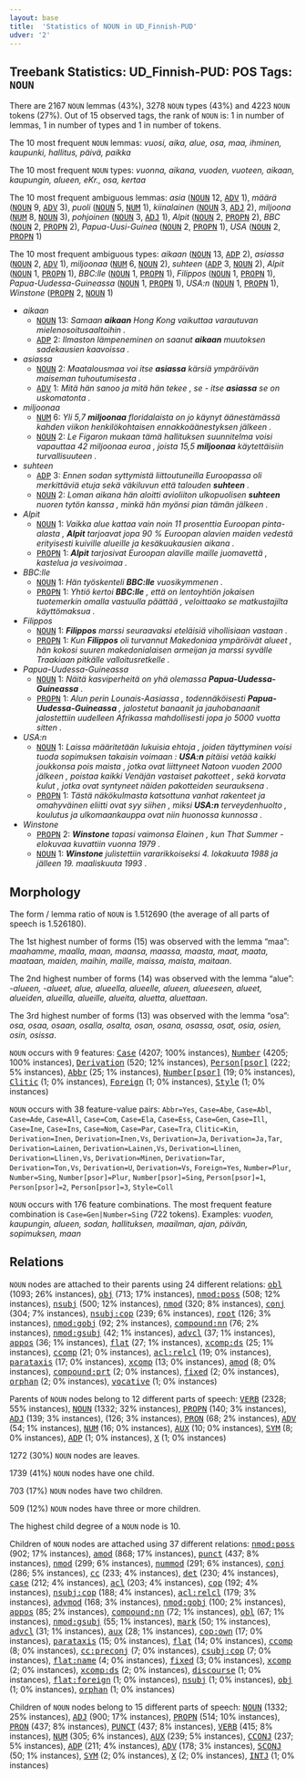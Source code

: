 ```yaml
---
layout: base
title:  'Statistics of NOUN in UD_Finnish-PUD'
udver: '2'
---
```


## Treebank Statistics: UD_Finnish-PUD: POS Tags: `NOUN`

There are 2167 `NOUN` lemmas (43%), 3278 `NOUN` types (43%) and 4223 `NOUN` tokens (27%).
Out of 15 observed tags, the rank of `NOUN` is: 1 in number of lemmas, 1 in number of types and 1 in number of tokens.

The 10 most frequent `NOUN` lemmas: <em>vuosi, aika, alue, osa, maa, ihminen, kaupunki, hallitus, päivä, paikka</em>

The 10 most frequent `NOUN` types:  <em>vuonna, aikana, vuoden, vuoteen, aikaan, kaupungin, alueen, eKr., osa, kertaa</em>

The 10 most frequent ambiguous lemmas: <em>asia</em> (<tt><a href="fi_pud-pos-NOUN.html">NOUN</a></tt> 12, <tt><a href="fi_pud-pos-ADV.html">ADV</a></tt> 1), <em>määrä</em> (<tt><a href="fi_pud-pos-NOUN.html">NOUN</a></tt> 9, <tt><a href="fi_pud-pos-ADV.html">ADV</a></tt> 3), <em>puoli</em> (<tt><a href="fi_pud-pos-NOUN.html">NOUN</a></tt> 5, <tt><a href="fi_pud-pos-NUM.html">NUM</a></tt> 1), <em>kiinalainen</em> (<tt><a href="fi_pud-pos-NOUN.html">NOUN</a></tt> 3, <tt><a href="fi_pud-pos-ADJ.html">ADJ</a></tt> 2), <em>miljoona</em> (<tt><a href="fi_pud-pos-NUM.html">NUM</a></tt> 8, <tt><a href="fi_pud-pos-NOUN.html">NOUN</a></tt> 3), <em>pohjoinen</em> (<tt><a href="fi_pud-pos-NOUN.html">NOUN</a></tt> 3, <tt><a href="fi_pud-pos-ADJ.html">ADJ</a></tt> 1), <em>Alpit</em> (<tt><a href="fi_pud-pos-NOUN.html">NOUN</a></tt> 2, <tt><a href="fi_pud-pos-PROPN.html">PROPN</a></tt> 2), <em>BBC</em> (<tt><a href="fi_pud-pos-NOUN.html">NOUN</a></tt> 2, <tt><a href="fi_pud-pos-PROPN.html">PROPN</a></tt> 2), <em>Papua-Uusi-Guinea</em> (<tt><a href="fi_pud-pos-NOUN.html">NOUN</a></tt> 2, <tt><a href="fi_pud-pos-PROPN.html">PROPN</a></tt> 1), <em>USA</em> (<tt><a href="fi_pud-pos-NOUN.html">NOUN</a></tt> 2, <tt><a href="fi_pud-pos-PROPN.html">PROPN</a></tt> 1)

The 10 most frequent ambiguous types:  <em>aikaan</em> (<tt><a href="fi_pud-pos-NOUN.html">NOUN</a></tt> 13, <tt><a href="fi_pud-pos-ADP.html">ADP</a></tt> 2), <em>asiassa</em> (<tt><a href="fi_pud-pos-NOUN.html">NOUN</a></tt> 2, <tt><a href="fi_pud-pos-ADV.html">ADV</a></tt> 1), <em>miljoonaa</em> (<tt><a href="fi_pud-pos-NUM.html">NUM</a></tt> 6, <tt><a href="fi_pud-pos-NOUN.html">NOUN</a></tt> 2), <em>suhteen</em> (<tt><a href="fi_pud-pos-ADP.html">ADP</a></tt> 3, <tt><a href="fi_pud-pos-NOUN.html">NOUN</a></tt> 2), <em>Alpit</em> (<tt><a href="fi_pud-pos-NOUN.html">NOUN</a></tt> 1, <tt><a href="fi_pud-pos-PROPN.html">PROPN</a></tt> 1), <em>BBC:lle</em> (<tt><a href="fi_pud-pos-NOUN.html">NOUN</a></tt> 1, <tt><a href="fi_pud-pos-PROPN.html">PROPN</a></tt> 1), <em>Filippos</em> (<tt><a href="fi_pud-pos-NOUN.html">NOUN</a></tt> 1, <tt><a href="fi_pud-pos-PROPN.html">PROPN</a></tt> 1), <em>Papua-Uudessa-Guineassa</em> (<tt><a href="fi_pud-pos-NOUN.html">NOUN</a></tt> 1, <tt><a href="fi_pud-pos-PROPN.html">PROPN</a></tt> 1), <em>USA:n</em> (<tt><a href="fi_pud-pos-NOUN.html">NOUN</a></tt> 1, <tt><a href="fi_pud-pos-PROPN.html">PROPN</a></tt> 1), <em>Winstone</em> (<tt><a href="fi_pud-pos-PROPN.html">PROPN</a></tt> 2, <tt><a href="fi_pud-pos-NOUN.html">NOUN</a></tt> 1)


* <em>aikaan</em>
  * <tt><a href="fi_pud-pos-NOUN.html">NOUN</a></tt> 13: <em>Samaan <b>aikaan</b> Hong Kong vaikuttaa varautuvan mielenosoitusaaltoihin .</em>
  * <tt><a href="fi_pud-pos-ADP.html">ADP</a></tt> 2: <em>Ilmaston lämpeneminen on saanut <b>aikaan</b> muutoksen sadekausien kaavoissa .</em>
* <em>asiassa</em>
  * <tt><a href="fi_pud-pos-NOUN.html">NOUN</a></tt> 2: <em>Maatalousmaa voi itse <b>asiassa</b> kärsiä ympäröivän maiseman tuhoutumisesta .</em>
  * <tt><a href="fi_pud-pos-ADV.html">ADV</a></tt> 1: <em>Mitä hän sanoo ja mitä hän tekee , se - itse <b>asiassa</b> se on uskomatonta .</em>
* <em>miljoonaa</em>
  * <tt><a href="fi_pud-pos-NUM.html">NUM</a></tt> 6: <em>Yli 5,7 <b>miljoonaa</b> floridalaista on jo käynyt äänestämässä kahden viikon henkilökohtaisen ennakkoäänestyksen jälkeen .</em>
  * <tt><a href="fi_pud-pos-NOUN.html">NOUN</a></tt> 2: <em>Le Figaron mukaan tämä hallituksen suunnitelma voisi vapauttaa 42 miljoonaa euroa , joista 15,5 <b>miljoonaa</b> käytettäisiin turvallisuuteen .</em>
* <em>suhteen</em>
  * <tt><a href="fi_pud-pos-ADP.html">ADP</a></tt> 3: <em>Ennen sodan syttymistä liittoutuneilla Euroopassa oli merkittäviä etuja sekä väkiluvun että talouden <b>suhteen</b> .</em>
  * <tt><a href="fi_pud-pos-NOUN.html">NOUN</a></tt> 2: <em>Loman aikana hän aloitti avioliiton ulkopuolisen <b>suhteen</b> nuoren tytön kanssa , minkä hän myönsi pian tämän jälkeen .</em>
* <em>Alpit</em>
  * <tt><a href="fi_pud-pos-NOUN.html">NOUN</a></tt> 1: <em>Vaikka alue kattaa vain noin 11 prosenttia Euroopan pinta-alasta , <b>Alpit</b> tarjoavat jopa 90 % Euroopan alavien maiden vedestä erityisesti kuiville alueille ja kesäkuukausien aikana .</em>
  * <tt><a href="fi_pud-pos-PROPN.html">PROPN</a></tt> 1: <em><b>Alpit</b> tarjosivat Euroopan alaville maille juomavettä , kastelua ja vesivoimaa .</em>
* <em>BBC:lle</em>
  * <tt><a href="fi_pud-pos-NOUN.html">NOUN</a></tt> 1: <em>Hän työskenteli <b>BBC:lle</b> vuosikymmenen .</em>
  * <tt><a href="fi_pud-pos-PROPN.html">PROPN</a></tt> 1: <em>Yhtiö kertoi <b>BBC:lle</b> , että on lentoyhtiön jokaisen tuotemerkin omalla vastuulla päättää , veloittaako se matkustajilta käyttömaksua .</em>
* <em>Filippos</em>
  * <tt><a href="fi_pud-pos-NOUN.html">NOUN</a></tt> 1: <em><b>Filippos</b> marssi seuraavaksi eteläisiä vihollisiaan vastaan .</em>
  * <tt><a href="fi_pud-pos-PROPN.html">PROPN</a></tt> 1: <em>Kun <b>Filippos</b> oli turvannut Makedoniaa ympäröivät alueet , hän kokosi suuren makedonialaisen armeijan ja marssi syvälle Traakiaan pitkälle valloitusretkelle .</em>
* <em>Papua-Uudessa-Guineassa</em>
  * <tt><a href="fi_pud-pos-NOUN.html">NOUN</a></tt> 1: <em>Näitä kasviperheitä on yhä olemassa <b>Papua-Uudessa-Guineassa</b> .</em>
  * <tt><a href="fi_pud-pos-PROPN.html">PROPN</a></tt> 1: <em>Alun perin Lounais-Aasiassa , todennäköisesti <b>Papua-Uudessa-Guineassa</b> , jalostetut banaanit ja jauhobanaanit jalostettiin uudelleen Afrikassa mahdollisesti jopa jo 5000 vuotta sitten .</em>
* <em>USA:n</em>
  * <tt><a href="fi_pud-pos-NOUN.html">NOUN</a></tt> 1: <em>Laissa määritetään lukuisia ehtoja , joiden täyttyminen voisi tuoda sopimuksen takaisin voimaan : <b>USA:n</b> pitäisi vetää kaikki joukkonsa pois maista , jotka ovat liittyneet Natoon vuoden 2000 jälkeen , poistaa kaikki Venäjän vastaiset pakotteet , sekä korvata kulut , jotka ovat syntyneet näiden pakotteiden seurauksena .</em>
  * <tt><a href="fi_pud-pos-PROPN.html">PROPN</a></tt> 1: <em>Tästä näkökulmasta katsottuna vanhat rakenteet ja omahyväinen eliitti ovat syy siihen , miksi <b>USA:n</b> terveydenhuolto , koulutus ja ulkomaankauppa ovat niin huonossa kunnossa .</em>
* <em>Winstone</em>
  * <tt><a href="fi_pud-pos-PROPN.html">PROPN</a></tt> 2: <em><b>Winstone</b> tapasi vaimonsa Elainen , kun That Summer -elokuvaa kuvattiin vuonna 1979 .</em>
  * <tt><a href="fi_pud-pos-NOUN.html">NOUN</a></tt> 1: <em><b>Winstone</b> julistettiin vararikkoiseksi 4. lokakuuta 1988 ja jälleen 19. maaliskuuta 1993 .</em>

## Morphology

The form / lemma ratio of `NOUN` is 1.512690 (the average of all parts of speech is 1.526180).

The 1st highest number of forms (15) was observed with the lemma “maa”: <em>maahamme, maalla, maan, maansa, maassa, maasta, maat, maata, maataan, maiden, maihin, maille, maissa, maista, maitaan</em>.

The 2nd highest number of forms (14) was observed with the lemma “alue”: <em>-alueen, -alueet, alue, alueella, alueelle, alueen, alueeseen, alueet, alueiden, alueilla, alueille, alueita, aluetta, aluettaan</em>.

The 3rd highest number of forms (13) was observed with the lemma “osa”: <em>osa, osaa, osaan, osalla, osalta, osan, osana, osassa, osat, osia, osien, osin, osissa</em>.

`NOUN` occurs with 9 features: <tt><a href="fi_pud-feat-Case.html">Case</a></tt> (4207; 100% instances), <tt><a href="fi_pud-feat-Number.html">Number</a></tt> (4205; 100% instances), <tt><a href="fi_pud-feat-Derivation.html">Derivation</a></tt> (520; 12% instances), <tt><a href="fi_pud-feat-Person-psor.html">Person[psor]</a></tt> (222; 5% instances), <tt><a href="fi_pud-feat-Abbr.html">Abbr</a></tt> (25; 1% instances), <tt><a href="fi_pud-feat-Number-psor.html">Number[psor]</a></tt> (19; 0% instances), <tt><a href="fi_pud-feat-Clitic.html">Clitic</a></tt> (1; 0% instances), <tt><a href="fi_pud-feat-Foreign.html">Foreign</a></tt> (1; 0% instances), <tt><a href="fi_pud-feat-Style.html">Style</a></tt> (1; 0% instances)

`NOUN` occurs with 38 feature-value pairs: `Abbr=Yes`, `Case=Abe`, `Case=Abl`, `Case=Ade`, `Case=All`, `Case=Com`, `Case=Ela`, `Case=Ess`, `Case=Gen`, `Case=Ill`, `Case=Ine`, `Case=Ins`, `Case=Nom`, `Case=Par`, `Case=Tra`, `Clitic=Kin`, `Derivation=Inen`, `Derivation=Inen,Vs`, `Derivation=Ja`, `Derivation=Ja,Tar`, `Derivation=Lainen`, `Derivation=Lainen,Vs`, `Derivation=Llinen`, `Derivation=Llinen,Vs`, `Derivation=Minen`, `Derivation=Tar`, `Derivation=Ton,Vs`, `Derivation=U`, `Derivation=Vs`, `Foreign=Yes`, `Number=Plur`, `Number=Sing`, `Number[psor]=Plur`, `Number[psor]=Sing`, `Person[psor]=1`, `Person[psor]=2`, `Person[psor]=3`, `Style=Coll`

`NOUN` occurs with 176 feature combinations.
The most frequent feature combination is `Case=Gen|Number=Sing` (722 tokens).
Examples: <em>vuoden, kaupungin, alueen, sodan, hallituksen, maailman, ajan, päivän, sopimuksen, maan</em>


## Relations

`NOUN` nodes are attached to their parents using 24 different relations: <tt><a href="fi_pud-dep-obl.html">obl</a></tt> (1093; 26% instances), <tt><a href="fi_pud-dep-obj.html">obj</a></tt> (713; 17% instances), <tt><a href="fi_pud-dep-nmod-poss.html">nmod:poss</a></tt> (508; 12% instances), <tt><a href="fi_pud-dep-nsubj.html">nsubj</a></tt> (500; 12% instances), <tt><a href="fi_pud-dep-nmod.html">nmod</a></tt> (320; 8% instances), <tt><a href="fi_pud-dep-conj.html">conj</a></tt> (304; 7% instances), <tt><a href="fi_pud-dep-nsubj-cop.html">nsubj:cop</a></tt> (239; 6% instances), <tt><a href="fi_pud-dep-root.html">root</a></tt> (126; 3% instances), <tt><a href="fi_pud-dep-nmod-gobj.html">nmod:gobj</a></tt> (92; 2% instances), <tt><a href="fi_pud-dep-compound-nn.html">compound:nn</a></tt> (76; 2% instances), <tt><a href="fi_pud-dep-nmod-gsubj.html">nmod:gsubj</a></tt> (42; 1% instances), <tt><a href="fi_pud-dep-advcl.html">advcl</a></tt> (37; 1% instances), <tt><a href="fi_pud-dep-appos.html">appos</a></tt> (36; 1% instances), <tt><a href="fi_pud-dep-flat.html">flat</a></tt> (27; 1% instances), <tt><a href="fi_pud-dep-xcomp-ds.html">xcomp:ds</a></tt> (25; 1% instances), <tt><a href="fi_pud-dep-ccomp.html">ccomp</a></tt> (21; 0% instances), <tt><a href="fi_pud-dep-acl-relcl.html">acl:relcl</a></tt> (19; 0% instances), <tt><a href="fi_pud-dep-parataxis.html">parataxis</a></tt> (17; 0% instances), <tt><a href="fi_pud-dep-xcomp.html">xcomp</a></tt> (13; 0% instances), <tt><a href="fi_pud-dep-amod.html">amod</a></tt> (8; 0% instances), <tt><a href="fi_pud-dep-compound-prt.html">compound:prt</a></tt> (2; 0% instances), <tt><a href="fi_pud-dep-fixed.html">fixed</a></tt> (2; 0% instances), <tt><a href="fi_pud-dep-orphan.html">orphan</a></tt> (2; 0% instances), <tt><a href="fi_pud-dep-vocative.html">vocative</a></tt> (1; 0% instances)

Parents of `NOUN` nodes belong to 12 different parts of speech: <tt><a href="fi_pud-pos-VERB.html">VERB</a></tt> (2328; 55% instances), <tt><a href="fi_pud-pos-NOUN.html">NOUN</a></tt> (1332; 32% instances), <tt><a href="fi_pud-pos-PROPN.html">PROPN</a></tt> (140; 3% instances), <tt><a href="fi_pud-pos-ADJ.html">ADJ</a></tt> (139; 3% instances),  (126; 3% instances), <tt><a href="fi_pud-pos-PRON.html">PRON</a></tt> (68; 2% instances), <tt><a href="fi_pud-pos-ADV.html">ADV</a></tt> (54; 1% instances), <tt><a href="fi_pud-pos-NUM.html">NUM</a></tt> (16; 0% instances), <tt><a href="fi_pud-pos-AUX.html">AUX</a></tt> (10; 0% instances), <tt><a href="fi_pud-pos-SYM.html">SYM</a></tt> (8; 0% instances), <tt><a href="fi_pud-pos-ADP.html">ADP</a></tt> (1; 0% instances), <tt><a href="fi_pud-pos-X.html">X</a></tt> (1; 0% instances)

1272 (30%) `NOUN` nodes are leaves.

1739 (41%) `NOUN` nodes have one child.

703 (17%) `NOUN` nodes have two children.

509 (12%) `NOUN` nodes have three or more children.

The highest child degree of a `NOUN` node is 10.

Children of `NOUN` nodes are attached using 37 different relations: <tt><a href="fi_pud-dep-nmod-poss.html">nmod:poss</a></tt> (902; 17% instances), <tt><a href="fi_pud-dep-amod.html">amod</a></tt> (868; 17% instances), <tt><a href="fi_pud-dep-punct.html">punct</a></tt> (437; 8% instances), <tt><a href="fi_pud-dep-nmod.html">nmod</a></tt> (299; 6% instances), <tt><a href="fi_pud-dep-nummod.html">nummod</a></tt> (291; 6% instances), <tt><a href="fi_pud-dep-conj.html">conj</a></tt> (286; 5% instances), <tt><a href="fi_pud-dep-cc.html">cc</a></tt> (233; 4% instances), <tt><a href="fi_pud-dep-det.html">det</a></tt> (230; 4% instances), <tt><a href="fi_pud-dep-case.html">case</a></tt> (212; 4% instances), <tt><a href="fi_pud-dep-acl.html">acl</a></tt> (203; 4% instances), <tt><a href="fi_pud-dep-cop.html">cop</a></tt> (192; 4% instances), <tt><a href="fi_pud-dep-nsubj-cop.html">nsubj:cop</a></tt> (188; 4% instances), <tt><a href="fi_pud-dep-acl-relcl.html">acl:relcl</a></tt> (179; 3% instances), <tt><a href="fi_pud-dep-advmod.html">advmod</a></tt> (168; 3% instances), <tt><a href="fi_pud-dep-nmod-gobj.html">nmod:gobj</a></tt> (100; 2% instances), <tt><a href="fi_pud-dep-appos.html">appos</a></tt> (85; 2% instances), <tt><a href="fi_pud-dep-compound-nn.html">compound:nn</a></tt> (72; 1% instances), <tt><a href="fi_pud-dep-obl.html">obl</a></tt> (67; 1% instances), <tt><a href="fi_pud-dep-nmod-gsubj.html">nmod:gsubj</a></tt> (55; 1% instances), <tt><a href="fi_pud-dep-mark.html">mark</a></tt> (50; 1% instances), <tt><a href="fi_pud-dep-advcl.html">advcl</a></tt> (31; 1% instances), <tt><a href="fi_pud-dep-aux.html">aux</a></tt> (28; 1% instances), <tt><a href="fi_pud-dep-cop-own.html">cop:own</a></tt> (17; 0% instances), <tt><a href="fi_pud-dep-parataxis.html">parataxis</a></tt> (15; 0% instances), <tt><a href="fi_pud-dep-flat.html">flat</a></tt> (14; 0% instances), <tt><a href="fi_pud-dep-ccomp.html">ccomp</a></tt> (8; 0% instances), <tt><a href="fi_pud-dep-cc-preconj.html">cc:preconj</a></tt> (7; 0% instances), <tt><a href="fi_pud-dep-csubj-cop.html">csubj:cop</a></tt> (7; 0% instances), <tt><a href="fi_pud-dep-flat-name.html">flat:name</a></tt> (4; 0% instances), <tt><a href="fi_pud-dep-fixed.html">fixed</a></tt> (3; 0% instances), <tt><a href="fi_pud-dep-xcomp.html">xcomp</a></tt> (2; 0% instances), <tt><a href="fi_pud-dep-xcomp-ds.html">xcomp:ds</a></tt> (2; 0% instances), <tt><a href="fi_pud-dep-discourse.html">discourse</a></tt> (1; 0% instances), <tt><a href="fi_pud-dep-flat-foreign.html">flat:foreign</a></tt> (1; 0% instances), <tt><a href="fi_pud-dep-nsubj.html">nsubj</a></tt> (1; 0% instances), <tt><a href="fi_pud-dep-obj.html">obj</a></tt> (1; 0% instances), <tt><a href="fi_pud-dep-orphan.html">orphan</a></tt> (1; 0% instances)

Children of `NOUN` nodes belong to 15 different parts of speech: <tt><a href="fi_pud-pos-NOUN.html">NOUN</a></tt> (1332; 25% instances), <tt><a href="fi_pud-pos-ADJ.html">ADJ</a></tt> (900; 17% instances), <tt><a href="fi_pud-pos-PROPN.html">PROPN</a></tt> (514; 10% instances), <tt><a href="fi_pud-pos-PRON.html">PRON</a></tt> (437; 8% instances), <tt><a href="fi_pud-pos-PUNCT.html">PUNCT</a></tt> (437; 8% instances), <tt><a href="fi_pud-pos-VERB.html">VERB</a></tt> (415; 8% instances), <tt><a href="fi_pud-pos-NUM.html">NUM</a></tt> (305; 6% instances), <tt><a href="fi_pud-pos-AUX.html">AUX</a></tt> (239; 5% instances), <tt><a href="fi_pud-pos-CCONJ.html">CCONJ</a></tt> (237; 5% instances), <tt><a href="fi_pud-pos-ADP.html">ADP</a></tt> (211; 4% instances), <tt><a href="fi_pud-pos-ADV.html">ADV</a></tt> (178; 3% instances), <tt><a href="fi_pud-pos-SCONJ.html">SCONJ</a></tt> (50; 1% instances), <tt><a href="fi_pud-pos-SYM.html">SYM</a></tt> (2; 0% instances), <tt><a href="fi_pud-pos-X.html">X</a></tt> (2; 0% instances), <tt><a href="fi_pud-pos-INTJ.html">INTJ</a></tt> (1; 0% instances)

